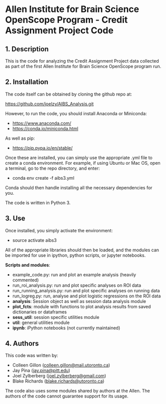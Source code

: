 # Allen Institute for Brain Science OpenScope Program - Credit Assignment Project Code

## 1. Description
This is the code for analyzing the Credit Assignment Project data collected as part
of the first Allen Institute for Brain Science OpenScope program run.

## 2. Installation
The code itself can be obtained by cloning the github repo at:

https://github.com/joelzy/AIBS_Analysis.git

However, to run the code, you should install Anaconda or Miniconda:

* https://www.anaconda.com/
* https://conda.io/miniconda.html

As well as pip:

* https://pip.pypa.io/en/stable/

Once these are installed, you can simply use the appropriate .yml 
file to create a conda environment. For example, if using Ubuntu or Mac OS, open 
a terminal, go to the repo directory, and enter:

* conda env create -f aibs3.yml

Conda should then handle installing all the necessary dependencies for you.

The code is written in Python 3. 

## 3. Use
Once installed, you simply activate the environment:

* source activate aibs3

All of the appropriate libraries should then be loaded, and the modules can
be imported for use in ipython, python scripts, or jupyter notebooks.

**Scripts and modules**:
* example_code.py: run and plot an example analysis (heavily commented)
* run\_roi_analysis.py: run and plot specific analyses on ROI data
* run\_running_analysis.py: run and plot specific analyses on running data
* run_logreg.py: run, analyse and plot logistic regressions on the ROI data
* **analysis**: Session object as well as session data analysis module
* **plot_fcts**: module with functions to plot analysis results from saved dictionaries or dataframes 
* **sess_util**: session specific utilities module
* **util**: general utilities module
* **ipynb**: iPython notebooks (not currently maintained)

## 4. Authors
This code was written by:

* Colleen Gillon  (colleen.gillon@mail.utoronto.ca)
* Jay Pina (jay.pina@pitt.edu)
* Joel Zylberberg (joel.zylberberg@gmail.com)
* Blake Richards  (blake.richards@utoronto.ca)

The code also uses some modules shared by authors at the Allen. The authors
of the code cannot guarantee support for its usage.
